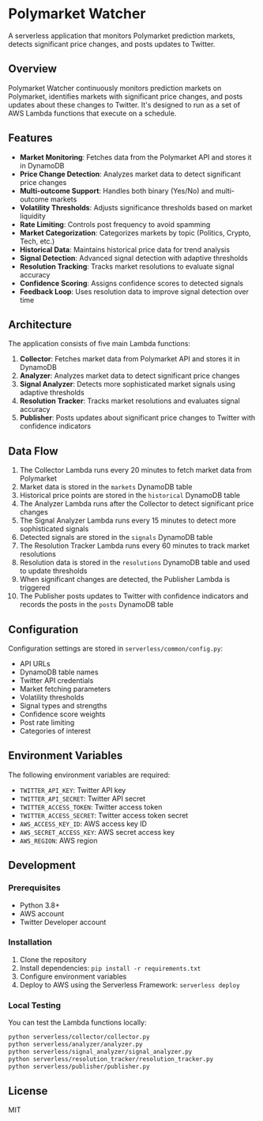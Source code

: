 # Polymarket Watcher

A serverless application that monitors Polymarket prediction markets, detects significant price changes, and posts updates to Twitter.

## Overview

Polymarket Watcher continuously monitors prediction markets on Polymarket, identifies markets with significant price changes, and posts updates about these changes to Twitter. It's designed to run as a set of AWS Lambda functions that execute on a schedule.

## Features

- **Market Monitoring**: Fetches data from the Polymarket API and stores it in DynamoDB
- **Price Change Detection**: Analyzes market data to detect significant price changes
- **Multi-outcome Support**: Handles both binary (Yes/No) and multi-outcome markets
- **Volatility Thresholds**: Adjusts significance thresholds based on market liquidity
- **Rate Limiting**: Controls post frequency to avoid spamming
- **Market Categorization**: Categorizes markets by topic (Politics, Crypto, Tech, etc.)
- **Historical Data**: Maintains historical price data for trend analysis
- **Signal Detection**: Advanced signal detection with adaptive thresholds
- **Resolution Tracking**: Tracks market resolutions to evaluate signal accuracy
- **Confidence Scoring**: Assigns confidence scores to detected signals
- **Feedback Loop**: Uses resolution data to improve signal detection over time

## Architecture

The application consists of five main Lambda functions:

1. **Collector**: Fetches market data from Polymarket API and stores it in DynamoDB
2. **Analyzer**: Analyzes market data to detect significant price changes
3. **Signal Analyzer**: Detects more sophisticated market signals using adaptive thresholds
4. **Resolution Tracker**: Tracks market resolutions and evaluates signal accuracy
5. **Publisher**: Posts updates about significant price changes to Twitter with confidence indicators

## Data Flow

1. The Collector Lambda runs every 20 minutes to fetch market data from Polymarket
2. Market data is stored in the `markets` DynamoDB table
3. Historical price points are stored in the `historical` DynamoDB table
4. The Analyzer Lambda runs after the Collector to detect significant price changes
5. The Signal Analyzer Lambda runs every 15 minutes to detect more sophisticated signals
6. Detected signals are stored in the `signals` DynamoDB table
7. The Resolution Tracker Lambda runs every 60 minutes to track market resolutions
8. Resolution data is stored in the `resolutions` DynamoDB table and used to update thresholds
9. When significant changes are detected, the Publisher Lambda is triggered
10. The Publisher posts updates to Twitter with confidence indicators and records the posts in the `posts` DynamoDB table

## Configuration

Configuration settings are stored in `serverless/common/config.py`:

- API URLs
- DynamoDB table names
- Twitter API credentials
- Market fetching parameters
- Volatility thresholds
- Signal types and strengths
- Confidence score weights
- Post rate limiting
- Categories of interest

## Environment Variables

The following environment variables are required:

- `TWITTER_API_KEY`: Twitter API key
- `TWITTER_API_SECRET`: Twitter API secret
- `TWITTER_ACCESS_TOKEN`: Twitter access token
- `TWITTER_ACCESS_SECRET`: Twitter access token secret
- `AWS_ACCESS_KEY_ID`: AWS access key ID
- `AWS_SECRET_ACCESS_KEY`: AWS secret access key
- `AWS_REGION`: AWS region

## Development

### Prerequisites

- Python 3.8+
- AWS account
- Twitter Developer account

### Installation

1. Clone the repository
2. Install dependencies: `pip install -r requirements.txt`
3. Configure environment variables
4. Deploy to AWS using the Serverless Framework: `serverless deploy`

### Local Testing

You can test the Lambda functions locally:

```bash
python serverless/collector/collector.py
python serverless/analyzer/analyzer.py
python serverless/signal_analyzer/signal_analyzer.py
python serverless/resolution_tracker/resolution_tracker.py
python serverless/publisher/publisher.py
```

## License

MIT
